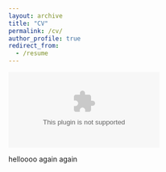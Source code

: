 ```yaml
---
layout: archive
title: "CV"
permalink: /cv/
author_profile: true
redirect_from:
  - /resume
---
```


<embed src="https://lily-gebhart.io/files/cv.pdf" type="files" />

helloooo again again
